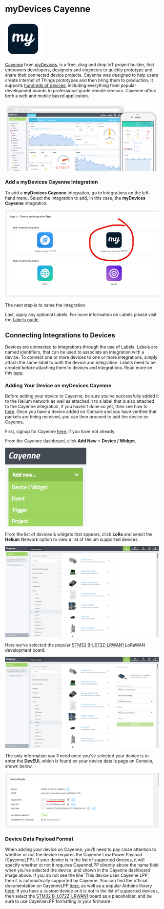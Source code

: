# myDevices Cayenne

![](../../.gitbook/assets/mydevices_icon.png)

[Cayenne](https://developers.mydevices.com/cayenne/features/) from [myDevices](https://mydevices.com/), is a free, drag and drop IoT project builder, that empowers developers, designers and engineers to quickly prototype and share their connected device projects. Cayenne was designed to help users create Internet of Things prototypes and then bring them to production. It supports [hundreds of devices](https://developers.mydevices.com/cayenne/supported-hardware/), including everything from popular development boards to professional grade remote sensors. Cayenne offers both a web and mobile based application. 

![](../../.gitbook/assets/mydevices_cayenne_title.png)

### Add a myDevices Cayenne Integration

To add a **myDevices Cayenne** Integration, go to Integrations on the left-hand menu. Select the integration to add, in this case, the **myDevices Cayenne** integration:

![](../../.gitbook/assets/mydevices_cayenne_integration.png)

The next step is to name the integration

Last, apply any optional Labels. For more information on Labels please visit the [Labels guide](https://github.com/helium/devdocs/tree/67b988ec351854ec4b7608e12b5b8f47f2456abf/console/labels/README.md).

## Connecting Integrations to Devices

Devices are connected to integrations through the use of Labels. Labels are named identifiers, that can be used to associate an integration with a device. To connect one or more devices to one or more integrations, simply attach the same label to both the device and integration. Labels need to be created before attaching them to devices and integrations. Read more on this [here](../labels.md).

### Adding Your Device on myDevices Cayenne 

Before adding your device to Cayenne, be sure you've successfully added it to the Helium network as well as attached it to a label that is also attached to the Cayenne integration, if you haven't done so yet, then see how to [here](../adding-devices.md).  Once you have a device added on Console and you have verified that packets are being received, you can then proceed to add the device on Cayenne.

First, signup for Cayenne [here](https://developers.mydevices.com/cayenne/signup/), if you have not already.

From the Cayenne dashboard, click **Add New** &gt; **Device / Widget**.

![](../../.gitbook/assets/cayenneaddnewdevice.jpg)

From the list of devices & widgets that appears, click **LoRa** and select the **Helium** Network option to view a list of Helium supported devices. 

![](../../.gitbook/assets/cayenneloralist.png)

Here we've selected the popular [STM32 B-L072Z-LRWAN1 ](https://www.st.com/en/evaluation-tools/b-l072z-lrwan1.html)LoRaWAN development board. 

![](../../.gitbook/assets/cayenneaddheliumdevice.png)

The only information you'll need once you've selected your device is to enter the **DevEUI**, which is found on your device details page on Console,  shown below.

![](../../.gitbook/assets/consoleunderlinedeveui.png)

### Device Data Payload Format 

When adding your device on Cayenne, you'll need to pay close attention to whether or not the device requires the Cayenne Low Power Payload \(CayenneLPP\). If your device is in the list of supported devices, it will specify whether or not it requires CayenneLPP directly above the name field when you've selected the device, and shown in the Cayenne dashboard image above.  If you do not see the line 'This device uses Cayenne LPP', then it is automatically supported by Cayenne. You can find the official documentation on CayenneLPP [here](https://developers.mydevices.com/cayenne/docs/lora/#lora-cayenne-low-power-payload), as well as a popular Arduino library [here](https://github.com/ElectronicCats/CayenneLPP). If you have a custom device or it is not in the list of supported devices, then select the  [STM32 B-L072Z-LRWAN1](https://www.st.com/en/evaluation-tools/b-l072z-lrwan1.html) board as a placeholder, and be sure to use CayenneLPP formatting in your firmware. 



